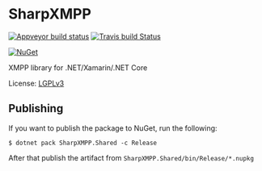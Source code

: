 # SharpXMPP
[![Appveyor build status](https://ci.appveyor.com/api/projects/status/rxg50qdn6gcxknav/branch/master?svg=true)](https://ci.appveyor.com/project/vitalyster/sharpxmpp/branch/master)
[![Travis build Status](https://travis-ci.org/vitalyster/SharpXMPP.svg?branch=master)](https://travis-ci.org/vitalyster/SharpXMPP)

[![NuGet](https://img.shields.io/nuget/v/SharpXMPP.Shared.svg)](https://www.nuget.org/packages/SharpXMPP.Shared/)

XMPP library for .NET/Xamarin/.NET Core

License: [LGPLv3](LICENSE.md)

Publishing
----------

If you want to publish the package to NuGet, run the following:

```console
$ dotnet pack SharpXMPP.Shared -c Release
```

After that publish the artifact from `SharpXMPP.Shared/bin/Release/*.nupkg`
